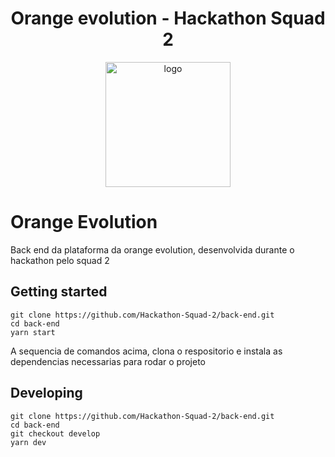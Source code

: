 <h1 align="center">
  Orange evolution - Hackathon Squad 2
</h1>

<div align="center">
  <img width="200" height="200" src="https://avatars.githubusercontent.com/u/117131140?s=400&u=b19290c748027d2dfd622fe0287c5956683e587a&v=4" alt="logo" />
</div>

# Orange Evolution

Back end da plataforma da orange evolution, desenvolvida durante o hackathon pelo squad 2

## Getting started

```shell
git clone https://github.com/Hackathon-Squad-2/back-end.git 
cd back-end
yarn start
```
A sequencia de comandos acima, clona o respositorio e instala as dependencias necessarias para rodar o projeto

## Developing

```shell
git clone https://github.com/Hackathon-Squad-2/back-end.git 
cd back-end
git checkout develop
yarn dev 
```

